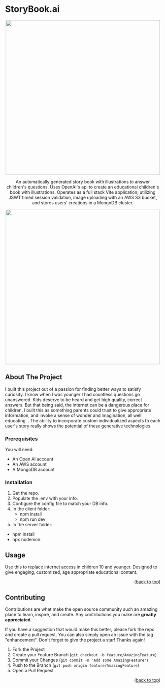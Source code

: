 <p><h1>StoryBook.ai</h1></p>
<div align="center">
<img src="imgs/pokedex.PNG" width="500px" >

<br/>

<p align="center">
  An automatically generated story book with illustrations to answer children's questions. Uses OpenAI's api to create an educational children's book with illustrations. Operates as a full stack Vite application, utilizing JSWT timed session validation, image uploading with an AWS S3 bucket, and stores users' creations in a MongoDB cluster.
    </p>
<img src="imgs/oakai.PNG" width="500px" >
</div>

<!-- ABOUT THE PROJECT -->
## About The Project

I built this project out of a passion for finding better ways to satisfy curiosity. I know when I was younger I had countless questions go unanswered. Kids deserve to be heard and get high quality, correct answers. But that being said, the internet can be a dangerous place for children. I built this as something parents could trust to give appropriate information, and invoke a sense of wonder and imagination, all well educating. . The ability to incorporate custom individualized aspects to each user's story really shows the potential of these generative technologies.

### Prerequisites
You will need:
<ul>
  <li>An Open AI account</li>
    <li>An AWS account</li>
    <li>A MongoDB account</li>
</ul>

### Installation

1. Get the repo.
2. Populate the .env with your info.
3. Configure the config file to match your DB info.
4. In the client folder:
   <ul>
     <li>npm install</li>
     <li>npm run dev</li>
   </ul>
5. In the server folder:
<ul>
  <li>npm install</li>
  <li>npx nodemon</li>
</ul>

<!-- USAGE EXAMPLES -->
## Usage
Use this to replace internet access in children 10 and younger. Designed to give engaging, customized, age appropriate educational content. 

<p align="right">(<a href="#readme-top">back to top</a>)</p>


<!-- CONTRIBUTING -->
## Contributing

Contributions are what make the open source community such an amazing place to learn, inspire, and create. Any contributions you make are **greatly appreciated**.

If you have a suggestion that would make this better, please fork the repo and create a pull request. You can also simply open an issue with the tag "enhancement".
Don't forget to give the project a star! Thanks again!

1. Fork the Project
2. Create your Feature Branch (`git checkout -b feature/AmazingFeature`)
3. Commit your Changes (`git commit -m 'Add some AmazingFeature'`)
4. Push to the Branch (`git push origin feature/AmazingFeature`)
5. Open a Pull Request

<p align="right">(<a href="#readme-top">back to top</a>)</p>
